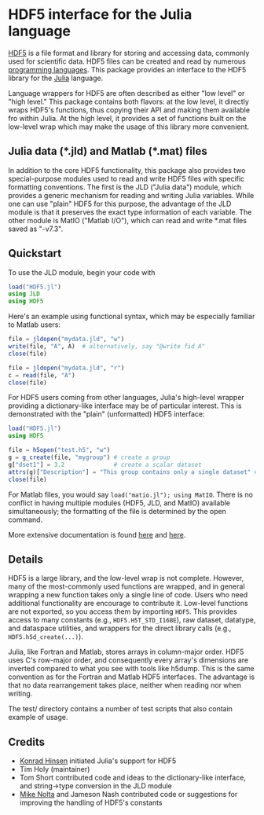 # HDF5 interface for the Julia language

[HDF5][HDF5] is a file format and library for storing and accessing
data, commonly used for scientific data. HDF5 files can be created and
read by numerous [programming
languages](http://www.hdfgroup.org/tools5desc.html).  This package
provides an interface to the HDF5 library for the
[Julia][Julia] language.

Language wrappers for HDF5 are often described as either "low level" or "high level." This package contains both flavors: at the low level, it directly wraps HDF5's functions, thus copying their API and making them available fro within Julia. At the high level, it provides a set of functions built on the low-level wrap which may make the usage of this library more convenient.

## Julia data (\*.jld) and Matlab (\*.mat) files

In addition to the core HDF5 functionality, this package also provides two special-purpose modules used to read and write HDF5 files with specific formatting conventions. The first is the JLD ("Julia data") module, which provides a generic mechanism for reading and writing Julia variables. While one can use "plain" HDF5 for this purpose, the advantage of the JLD module is that it preserves the exact type information of each variable. The other module is MatIO ("Matlab I/O"), which can read and write *.mat files saved as "-v7.3".

## Quickstart

To use the JLD module, begin your code with

```julia
load("HDF5.jl")
using JLD
using HDF5
```

Here's an example using functional syntax, which may be especially familiar to Matlab users:

```julia
file = jldopen("mydata.jld", "w")
write(file, "A", A)  # alternatively, say "@write fid A"
close(file)

file = jldopen("mydata.jld", "r")
c = read(file, "A")
close(file)
```

For HDF5 users coming from other languages, Julia's high-level wrapper providing a dictionary-like interface may be of particular interest. This is demonstrated with the "plain" (unformatted) HDF5 interface:

```julia
load("HDF5.jl")
using HDF5

file = h5open("test.h5", "w")
g = g_create(file, "mygroup") # create a group
g["dset1"] = 3.2              # create a scalar dataset
attrs(g)["Description"] = "This group contains only a single dataset" # an attribute
close(file)
```

For Matlab files, you would say ``load("matio.jl"); using MatIO``. There is no conflict in having multiple modules (HDF5, JLD, and MatIO) available simultaneously; the formatting of the file is determined by the open command.

More extensive documentation is found [here](blob/master/doc/hdf5.md) and [here](blob/master/doc/jld.md).

## Details

HDF5 is a large library, and the low-level wrap is not complete. However, many of the most-commonly used functions are wrapped, and in general wrapping a new function takes only a single line of code. Users who need additional functionality are encourage to contribute it. Low-level functions are not exported, so you access them by importing ``HDF5``. This provides access to many constants (e.g., ``HDF5.H5T_STD_I16BE``), raw dataset, datatype, and dataspace utilities, and wrappers for the direct library calls (e.g., ``HDF5.h5d_create(...)``).

Julia, like Fortran and Matlab, stores arrays in column-major order.
HDF5 uses C's row-major order, and consequently every array's
dimensions are inverted compared to what you see with tools like
h5dump. This is the same convention as for the Fortran and Matlab HDF5
interfaces. The advantage is that no data rearrangement takes place,
neither when reading nor when writing.

The test/ directory contains a number of test scripts that also contain example of usage.

## Credits

- [Konrad Hinsen](https://github.com/khinsen/julia_hdf5) initiated Julia's support for HDF5
- Tim Holy (maintainer)
- Tom Short contributed code and ideas to the dictionary-like interface, and string->type conversion in the JLD module
- [Mike Nolta](https://github.com/nolta/julia_hdf5) and Jameson Nash contributed code or suggestions for improving the handling of HDF5's constants


[Julia]: http://julialang.org "Julia"
[HDF5]: http://www.hdfgroup.org/HDF5/ "HDF5"
